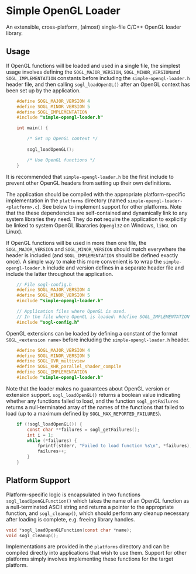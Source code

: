 Simple OpenGL Loader
====================

An extensible, cross-platform, (almost) single-file C/C++ OpenGL loader library.

Usage
-----
If OpenGL functions will be loaded and used in a single file, the simplest usage involves defining the `SOGL_MAJOR_VERSION`, `SOGL_MINOR_VERSION`and `SOGL_IMPLEMENTATION` constants before including the `simple-opengl-loader.h` header file, and then calling `sogl_loadOpenGL()` after an OpenGL context has been set up by the application.

```C
    #define SOGL_MAJOR_VERSION 4
    #define SOGL_MINOR_VERSION 5
    #define SOGL_IMPLEMENTATION
    #include "simple-opengl-loader.h"

    int main() {

        /* Set up OpenGL context */
        
        sogl_loadOpenGL();

        /* Use OpenGL functions */
    }
```

It is recommended that `simple-opengl-loader.h` be the first include to prevent other OpenGL headers from setting up their own definitions. 

The application should be compiled with the appropriate platform-specific implementation in the `platforms` directory (named `simple-opengl-loader-<platform>.c`). See below to implement support for other platforms. Note that the these dependencies are self-contained and dynamically link to any system libraries they need. They do **not** require the application to explicitly be linked to system OpenGL libararies (`Opengl32` on Windows, `libGL` on Linux).

If OpenGL functions will be used in more then one file, the `SOGL_MAJOR_VERSION` and `SOGL_MINOR_VERSION` should match everywhere the header is included (and `SOGL_IMPLEMENTATION` should be defined exactly once). A simple way to make this more convenient is to wrap the `simple-opengl-loader.h` include and version defines in a separate header file and include the latter throughout the application.

```C
    // File sogl-config.h
    #define SOGL_MAJOR_VERSION 4
    #define SOGL_MINOR_VERSION 5
    #include "simple-opengl-loader.h"
```

```C
    // Application files where OpenGL is used.
    // In the file where OpenGL is loaded: #define SOGL_IMPLEMENTATION
    #include "sogl-config.h"
```

OpenGL extensions can be loaded by defining a constant of the format `SOGL_<extension name>` before including the `simple-opengl-loader.h` header.

```C
    #define SOGL_MAJOR_VERSION 4
    #define SOGL_MINOR_VERSION 5
    #define SOGL_OVR_multiview
    #define SOGL_KHR_parallel_shader_compile
    #define SOGL_IMPLEMENTATION
    #include "simple-opengl-loader.h"
```

Note that the loader makes no guarantees about OpenGL version or extension support. `sogl_loadOpenGL()` returns a boolean value indicating whether any functions failed to load, and the function `sogl_getFailures` returns a null-terminated array of the names of the functions that failed to load (up to a maximum defined by `SOGL_MAX_REPORTED_FAILURES`). 

```C
    if (!sogl_loadOpenGL()) {
        const char **failures = sogl_getFailures();
        int i = 1;
        while (*failures) {
            fprintf(stderr, "Failed to load function %s\n", *failures);
            failures++;
        }
    }
```

Platform Support
----------------

Platform-specific logic is encapsulated in two functions `sogl_loadOpenGLFunction()` which takes the name of an OpenGL function as a null-terminated ASCII string and returns a pointer to the appropriate function, and `sogl_cleanup()`, which should perform any cleanup necessary after loading is complete, e.g. freeing library handles.

```C
void *sogl_loadOpenGLFunction(const char *name);
void sogl_cleanup();
```

Implementations are provided in the `platforms` directory and can be compiled directly into applications that wish to use them. Support for other platforms simply involves implementing these functions for the target platform.
